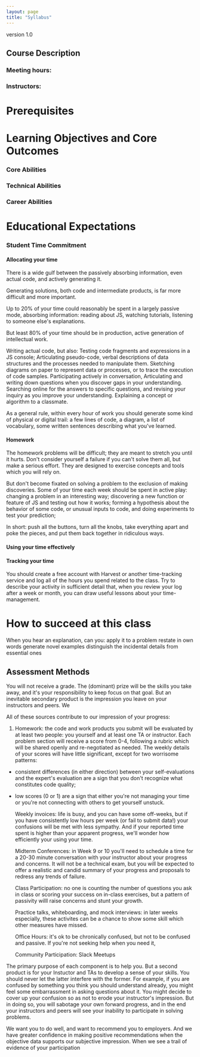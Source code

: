 ```yaml
---
layout: page
title: "Syllabus"
---
```

version 1.0

## Course Description

### Meeting hours:

### Instructors:


# Prerequisites


# Learning Objectives and Core Outcomes

### Core Abilities

### Technical Abilities

### Career Abilities


# Educational Expectations


### Student Time Commitment

#### Allocating your time

There is a wide gulf between the passively absorbing information, even actual code, and actively generating it.

Generating solutions, both code and intermediate products, is far more difficult and more important.

Up to 20% of your time could reasonably be spent in a largely passive mode, absorbing information: reading about JS, watching tutorials, listening to someone else's explanations.

But least 80% of your time should be in production, active generation of intellectual work.

   Writing actual code, but also:
   Testing code fragments and expressions in a JS console;
   Articulating pseudo-code, verbal descriptions of data structures and the processes needed to manipulate them.
   Sketching diagrams on paper to represent data or processes, or to trace the execution of code samples.
   Participating actively in conversation, 
   Articulating and writing down questions when you discover gaps in your understanding.
   Searching online for the answers to specific questions, and revising your inquiry as you improve your understanding.
   Explaining a concept or algorithm to a classmate.

As a general rule, within every hour of work you should generate some kind of physical or digital trail: a few lines of code, a diagram, a list of vocabulary, some written sentences describing what you've learned.

#### Homework

The homework problems will be difficult; they are meant to stretch you until it hurts.  Don't consider yourself a failure if you can't solve them all, but make a serious effort.  They are designed to exercise concepts and tools which you will rely on.

But don't become fixated on solving a problem to the exclusion of making discoveries.  Some of your time each week should be spent in active play:
 changing a problem in an interesting way;
 discovering a new function or feature of JS and testing out how it works;
 forming a hypothesis about the behavior of some code, or unusual inputs to code, and doing experiments to test your prediction;

In short: push all the buttons, turn all the knobs, take everything apart and poke the pieces, and put them back together in ridiculous ways.


#### Using your time effectively


#### Tracking your time

You should create a free account with Harvest or another time-tracking service and log all of the hours you spend related to the class.  Try to describe your activity in sufficient detail that, when you review your log after a week or month, you can draw useful lessons about your time-management.



# How to succeed at this class
<!--
Our ultimate goal is to be able to give a shining recommendation about you to any and all possible employers. Over the years, Al has managed and hired many software engineers at both a junior and senior level. Our goal for you is that we would want to hire you ourselves.


Along the way, we will be asking ourselves the same questions about you that all hiring managers will be asking about you:

    Can you work in a team?
    Can you handle jobs on your own?
    Can you communicate in such a way that the people you deal with find you reliable?
    Can you find effective decisions, not just the "right" ones?
    Can you follow instructions and finish assignments ahead of schedule?
    Can you extrapolate from vague inputs and take the initiative to resolve any missing information?
    Do you have a bias towards action and taking risks?
    Can you manage your use of your own time?
    Can you deliver in a team context?
    Do you have effective learning strategies?
    Can you use testing techniques?
    Do you write valid code?
    Can you effectively code the front end of a modern, responsive web application?

Notice that the soft skills are at the top of the list and the programming skills are at the bottom. We will talk more about this in class.

-->

When you hear an explanation, can you:
  apply it to a problem
  restate in own words
  generate novel examples
  distinguish the incidental details from essential ones


## Assessment Methods

You will not receive a grade.  The (dominant) prize will be the skills you take away, and it's your responsibility to keep focus on that goal.  But an inevitable secondary product is the impression you leave on your instructors and peers.  We

All of these sources contribute to our impression of your progress:

  1. Homework: 
the code and work products you submit will be evaluated by at least two people: you yourself and at least one TA or instructor.  Each problem section will receive a score from 0-4, following a rubric which will be shared openly and re-negotiated as needed.  The weekly details of your scores will have little significant, except for two worrisome patterns:
* consistent differences (in either direction) between your self-evaluations and the expert's evaluation are a sign that you don't recognize what constitutes code quality;
* low scores (0 or 1) are a sign that either you're not managing your time or you're not connecting with others to get yourself unstuck.

  Weekly invoices: life is busy, and you can have some off-weeks, but if you have consistently low hours per week (or fail to submit data!) your confusions will be met with less sympathy.  And if your reported time spent is higher than your apparent progress, we'll wonder how efficiently your using your time.

  Midterm Conferences: in Week 9 or 10 you'll need to schedule a time for a 20-30 minute conversation with your instructor about your progress and concerns.  It will not be a technical exam, but you will be expected to offer a realistic and candid summary of your progress and proposals to redress any trends of failure.

  Class Participation: no one is counting the number of questions you ask in class or scoring your success on in-class exercises, but a pattern of passivity willl raise concerns and stunt your growth.

  Practice talks, whiteboarding, and mock interviews: in later weeks especially, these activites can be a chance to show some skill which other measures have missed.

  Office Hours:  it's ok to be chronically confused, but not to be confused and passive.  If you're not seeking help when you need it, 
  
  Community Participation:
  	   Slack
	   Meetups


The primary purpose of each component is to help you.
But a second product is for your Instuctor and TAs to develop a sense of your skills.
You should never let the latter interfere with the former.  For example, if you are confused by something you think you should understand already, you might feel some embarrassment in asking questions about it.  You might decide to cover up your confusion so as not to erode your instructor's impression.  But in doing so, you will sabotage your own forward progress, and in the end your instructors and peers will see your inability to participate in solving problems.


We want you to do well, and want to recommend you to employers.  And we have greater confidence in making positive recommendations when the objective data supports our subjective impression.  When we see a trail of evidence of your participation

<!--
Your progress will be assessed using a variety of methods:

    Attendance - You need to show up and do the work
    Completion of assignments - we will keep track of whether you do what we ask you to do
    Code reviews - we will read and assess your code
    Quizzes - we will ask you questions and evaluate your answers
    Instructor reviews - your instructor will observe your work and take notes
    Peer reviews - we'll talk to everybody in the class to see how folks are doing on teamwork and partnering
    Participation in the community - we will ask you to hang out with your peers, meet people, and report back
    Portfolio web site - we will help you design and build a portfolio web site where you can show off your work and abilities

We will keep records of your progress. Your records are private to you and your instructor. However, at the end of the session, employers ask us for recommendations -- the names of particularly talented and hard-working students. We use student scores and evaluations to identify students for these recommendations.

We will check-in 1-on-1 with you every two weeks. You will get early notice if you need to step up your game in any particular area. After that, if in our judgment we think you still aren't able to complete the demands of the course and become a viable front end developer, we will discuss alternatives with you that may include termination of your contract with Portland Code School. For your part, if you feel you are not getting your money's worth, you can terminate your contract at any time. Check your student contract for details.

Don't worry: every two weeks, you also get to evaluate us. Fair is fair, after all. We practice agile methods here which means we do regular retrospectives and make improvements.

# Overview

### Code
* Core Javascript
  * 
* DOM manipulation
  * Comfort in HTML and CSS
  * Jquery

* Front-end (client) frameworks and application design
  * Backbone

* Back-end (server and database) 
  * Node
  * 
### Problem Solving
  * Use program control structures appropriate to the logic of a solution.

  * Designing data structures appropriate to a problem
  * Devise reasonably efficient algorithms for novel problems without re-inventing well-established solutions
  * Partition an application into modules with well-defined responsibilities
  * Generalize some functions to allow effective reuse
  * Articulate assertions about the pre- and post-conditions of code units
  * Anticipate sources of code failure and include reasonable safeguards
  * Generate example cases and outliers for testing code


### Communication
  * Be able to express your thinking while solving problems in real-time
  * Deliver presentations on prepared topics at an appropriate level of detail
  * Document your code with an appropriate level of commentary
  * Code clearly and efficently so that your code is accessible even without comments
  * Express design ideas though mock-ups, wireframes, storyboards, or other representations.
  * Communicate with team members about unresolved problems, and articulate the space of visible solutions
  * Partition responsibilities between team members
  * When you don't understand a problem fully, be able to express partial understanding and paths of approach.


### Career
